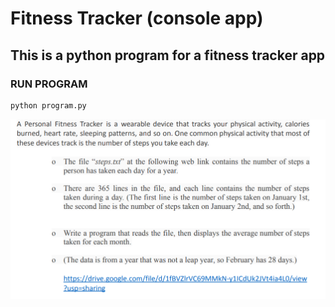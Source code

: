 # Fitness Tracker (console app)

## This is a python program for a fitness tracker app

### RUN PROGRAM

```bash
python program.py
```

![fitness-tracker-assignment](/screenshots/fitness-tracker-assignment.png)
